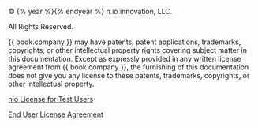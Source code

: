 © {% year %}{% endyear %} n.io innovation, LLC.

All Rights Reserved.

{{ book.company }} may have patents, patent applications, trademarks, copyrights, or other intellectual property rights covering subject matter in this documentation. Except as expressly provided in any written license agreement from {{ book.company }}, the furnishing of this documentation does not give you any license to these patents, trademarks, copyrights, or other intellectual property.

[nio License for Test Users](https://app.n.io/legal/license)

[End User License Agreement](https://niolabs.com/eula/)
